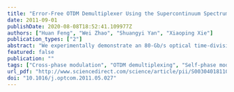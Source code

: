 ```yaml
---
title: "Error-Free OTDM Demultiplexer Using the Supercontinuum Spectrum-Slicing Induced Clock Signal"
date: 2011-09-01
publishDate: 2020-08-08T18:52:41.109977Z
authors: ["Huan Feng", "Wei Zhao", "Shuangyi Yan", "Xiaoping Xie"]
publication_types: ["2"]
abstract: "We experimentally demonstrate an 80-Gb/s optical time-division multiplexing (OTDM) demultiplexing system based on the cross-phase modulation (XPM) effect in high-nonlinearity fibers. The message carried by OTDM signal is loaded onto the probe signal by sampling the OTDM packet with a 10-GHz stable and controllable clock pulse train. The clock signal with ~&#xa0;11&#xa0;ps pulse width is achieved by employing supercontinuum spectrum-slicing technique, which is distinct from that based on mode-locked lasers. The demultiplexed signal is obtained by filtering out the XPM-induced spectral sidebands of the probe signal. The OTDM demultiplexer based on this novel technique shows excellent performances and contributes to a bit error rate of as low as 10−9."
featured: false
publication: ""
tags: ["Cross-phase modulation", "OTDM demultiplexing", "Self-phase modulation", "Super-continuum spectrum"]
url_pdf: "http://www.sciencedirect.com/science/article/pii/S0030401811005244"
doi: "10.1016/j.optcom.2011.05.027"
---
```


